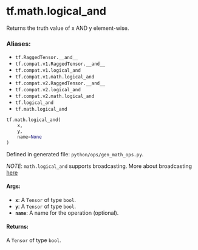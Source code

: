 <div itemscope itemtype="http://developers.google.com/ReferenceObject">
<meta itemprop="name" content="tf.math.logical_and" />
<meta itemprop="path" content="Stable" />
</div>

# tf.math.logical_and

Returns the truth value of x AND y element-wise.

### Aliases:

* `tf.RaggedTensor.__and__`
* `tf.compat.v1.RaggedTensor.__and__`
* `tf.compat.v1.logical_and`
* `tf.compat.v1.math.logical_and`
* `tf.compat.v2.RaggedTensor.__and__`
* `tf.compat.v2.logical_and`
* `tf.compat.v2.math.logical_and`
* `tf.logical_and`
* `tf.math.logical_and`

``` python
tf.math.logical_and(
    x,
    y,
    name=None
)
```



Defined in generated file: `python/ops/gen_math_ops.py`.

<!-- Placeholder for "Used in" -->

*NOTE*: `math.logical_and` supports broadcasting. More about broadcasting
[here](http://docs.scipy.org/doc/numpy/user/basics.broadcasting.html)

#### Args:


* <b>`x`</b>: A `Tensor` of type `bool`.
* <b>`y`</b>: A `Tensor` of type `bool`.
* <b>`name`</b>: A name for the operation (optional).


#### Returns:

A `Tensor` of type `bool`.
